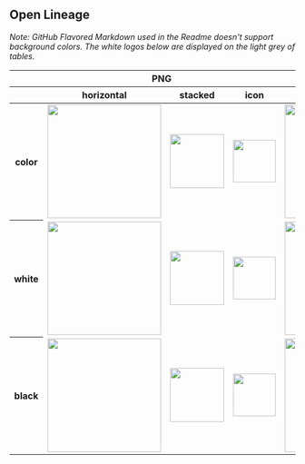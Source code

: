 ## Open Lineage

*Note: GitHub Flavored Markdown used in the Readme doesn't support background colors. The white logos below are displayed on the light grey of tables.*

<table class="logos-table">
	<thead>
		<tr>
			<th></th>
			<th colspan="3">PNG</th>
			<th colspan="3">SVG</th>
		</tr>
		<tr>
			<th></th>
			<th>horizontal</th>
			<th>stacked</th>
			<th>icon</th>
			<th>horizontal</th>
			<th>stacked</th>
			<th>icon</th>
		</tr>
	</thead>	
    <tbody>
		<tr>
			<th>color</th>
			<td><a href="horizontal/color/onnx-horizontal-color.png" download><img src="horizontal/color/onnx-horizontal-color.png" width="200"></a></td>
			<td><a href="stacked/color/onnx-stacked-color.png" download><img src="stacked/color/onnx-stacked-color.png" width="95"></a></td>
			<td><a href="icon/color/onnx-icon-color.png" download><img src="icon/color/onnx-icon-color.png" width="75"></a></td>
			<td><a href="horizontal/color/onnx-horizontal-color.svg" download><img src="horizontal/color/onnx-horizontal-color.svg" width="200"></a></td>
			<td><a href="stacked/color/onnx-stacked-color.svg" download><img src="stacked/color/onnx-stacked-color.svg" width="95"></a></td>
			<td><a href="icon/color/onnx-icon-color.png" download><img src="icon/color/onnx-icon-color.png" width="75"></a></td>
		</tr>
		<tr>
			<th>white</th>
			<td><a href="horizontal/white/onnx-horizontal-white.png" download><img src="horizontal/white/onnx-horizontal-white.png" width="200"></a></td>
			<td><a href="stacked/white/onnx-stacked-white.png" download><img src="stacked/white/onnx-stacked-white.png" width="95"></a></td>
			<td><a href="icon/white/onnx-icon-white.png" download><img src="icon/white/onnx-icon-white.png" width="75"></a></td>
			<td><a href="horizontal/white/onnx-horizontal-white.svg" download><img src="horizontal/white/onnx-horizontal-white.svg" width="200"></a></td>
			<td><a href="stacked/white/onnx-stacked-white.svg" download><img src="stacked/white/onnx-stacked-white.svg" width="95"></a></td>
			<td><a href="icon/white/onnx-icon-white.svg" download><img src="icon/white/onnx-icon-white.svg" width="75"></a></td>
		</tr>
		<tr>
			<th>black</th>
			<td><a href="horizontal/black/onnx-horizontal-black.png" download><img src="horizontal/black/onnx-horizontal-black.png" width="200"></a></td>
			<td><a href="stacked/black/onnx-stacked-black.png" download><img src="stacked/black/onnx-stacked-black.png" width="95"></a></td>
			<td><a href="icon/black/onnx-icon-black.png" download><img src="icon/black/onnx-icon-black.png" width="75"></a></td>
			<td><a href="horizontal/black/onnx-horizontal-black.svg" download><img src="horizontal/black/onnx-horizontal-black.svg" width="200"></a></td>
			<td><a href="stacked/black/onnx-stacked-black.svg" download><img src="stacked/black/onnx-stacked-black.svg" width="95"></a></td>
			<td><a href="icon/black/onnx-icon-black.svg" download><img src="icon/black/onnx-icon-black.svg" width="75"></a></td>
		</tr>
	</tbody>	
</table>

